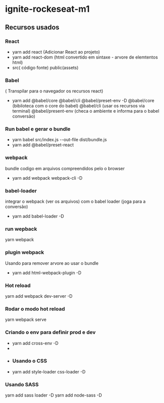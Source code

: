 # ignite-rockeseat-m1

## Recursos usados

### React
* yarn add react (Adicionar React ao projeto)
* yarn add react-dom (html convertido em sintaxe - arvore de elemtentos html)
* src( código fonte) public(assets)

### Babel
( Transpilar para o navegador os recursos react)
* yarn add @babel/core @babel/cli @babel/preset-env -D
@babel/core (bibiloteca com o core do babel)
@babel/cli  (usar os recursos via terminal)
@babel/present-env (checa o ambiente e informa para o babel conversão)
### Run babel e gerar o bundle 
* yarn babel src/index.js --out-file dist/bundle.js
* yarn add @babel/preset-react  

### webpack
bundle codigo em arquivos compreendidos pelo o browser
* yarn add webpack webpack-cli -D  

### babel-loader
integrar o webpack (ver os arquivos) 
com o babel loader (joga para a conversão)
* yarn add babel-loader -D

### run wepback

yarn webpack

### plugin webpack 
 Usando para remover arvore ao usar o bundle
* yarn add html-webpack-plugin -D
  
### Hot reload
yarn add webpack dev-server -D

### Rodar o modo hot reload
yarn webpack serve  

### Criando o env para definir prod e dev
* yarn add cross-env -D
* 
* ### Usando o CSS
* yarn add style-loader css-loader -D     

### Usando SASS
yarn add sass loader -D  yarn add  node-sass -D  
